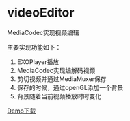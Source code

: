 # videoEditor
MediaCodec实现视频编辑

主要实现功能如下：

1. EXOPlayer播放
2. MediaCodec实现编解码视频
3. 剪切视频并通过MediaMuxer保存
3. 保存的时候，通过openGL添加一个背景
4. 背景随着当前视频播放时时变化

[Demo下载](https://github.com/TryLoveCatch/videoEditor/blob/master/app-debug.apk?raw=true)
